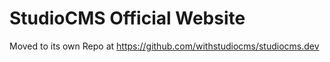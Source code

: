 # StudioCMS Official Website

Moved to its own Repo at https://github.com/withstudiocms/studiocms.dev